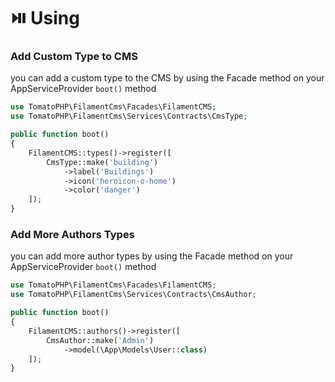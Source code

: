 # ⏯️ Using

### Add Custom Type to CMS

you can add a custom type to the CMS by using the Facade method on your AppServiceProvider `boot()` method

```php
use TomatoPHP\FilamentCms\Facades\FilamentCMS;
use TomatoPHP\FilamentCms\Services\Contracts\CmsType;

public function boot()
{
    FilamentCMS::types()->register([
        CmsType::make('building')
            ->label('Buildings')
            ->icon('heroicon-o-home')
            ->color('danger')
    ]);
}
```

### Add More Authors Types

you can add more author types by using the Facade method on your AppServiceProvider `boot()` method

```php
use TomatoPHP\FilamentCms\Facades\FilamentCMS;
use TomatoPHP\FilamentCms\Services\Contracts\CmsAuthor;

public function boot()
{
    FilamentCMS::authors()->register([
        CmsAuthor::make('Admin')
            ->model(\App\Models\User::class)
    ]);
}
```
